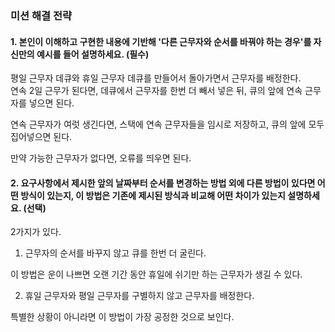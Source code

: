 ### 미션 해결 전략 
#### 1. 본인이 이해하고 구현한 내용에 기반해 '다른 근무자와 순서를 바꿔야 하는 경우'를 자신만의 예시를 들어 설명하세요. (필수)       

평일 근무자 데큐와 휴일 근무자 데큐를 만들어서 돌아가면서 근무자를 배정한다.  
연속 2일 근무가 된다면, 데큐에서 근무자를 한번 더 빼서 넣은 뒤, 큐의 앞에 연속 근무자를 넣으면 된다.

연속 근무자가 여럿 생긴다면, 스택에 연속 근무자들을 임시로 저장하고, 큐의 앞에 모두 집어넣으면 된다.

만약 가능한 근무자가 없다면, 오류를 띄우면 된다.

#### 2. 요구사항에서 제시한 앞의 날짜부터 순서를 변경하는 방법 외에 다른 방법이 있다면 어떤 방식이 있는지, 이 방법은 기존에 제시된 방식과 비교해 어떤 차이가 있는지 설명하세요. (선택)

2가지가 있다.

1. 근무자의 순서를 바꾸지 않고 큐를 한번 더 굴린다.

이 방법은 운이 나쁘면 오랜 기간 동안 휴일에 쉬기만 하는 근무자가 생길 수 있다.

2. 휴일 근무자와 평일 근무자를 구별하지 않고 근무자를 배정한다.

특별한 상황이 아니라면 이 방법이 가장 공정한 것으로 보인다.